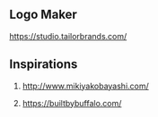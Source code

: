 ## Logo Maker

https://studio.tailorbrands.com/

## Inspirations

1. http://www.mikiyakobayashi.com/

1. https://builtbybuffalo.com/
